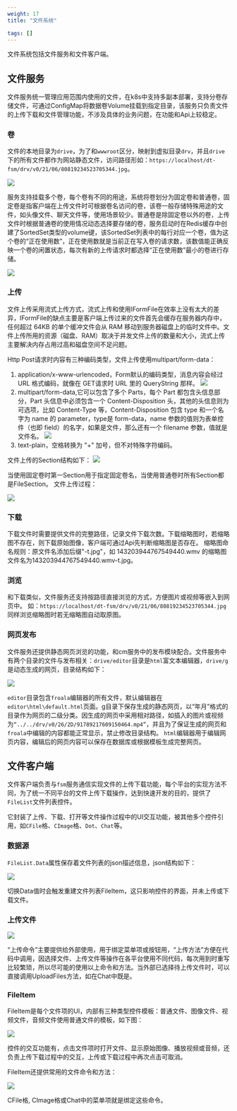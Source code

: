 ```yaml
---
weight: 17
title: "文件系统"

tags: []
---
```


文件系统包括文件服务和文件客户端。

## 文件服务
文件服务统一管理应用范围内使用的文件，在k8s中支持多副本部署，支持分卷存储文件，可通过ConfigMap将数据卷Volume挂载到指定目录，该服务只负责文件的上传下载和文件管理功能，不涉及具体的业务问题，在功能和Api上较稳定。

### 卷
文件的本地目录为`drive`，为了和`wwwroot`区分，映射到虚拟目录`drv`，并且`drive`下的所有文件都作为网站静态文件，访问路径形如：`https://localhost/dt-fsm/drv/v0/21/06/80819234523705344.jpg`。

![](1.png)

服务支持挂载多个卷，每个卷有不同的用途，系统将卷划分为固定卷和普通卷，固定卷是指客户端在上传文件时可根据卷名访问的卷，该卷一般存储特殊用途的文件，如头像文件、聊天文件等，使用场景较少。普通卷是除固定卷以外的卷，上传文件时根据普通卷的使用情况动态选择要存储的卷，服务启动时在Redis缓存中创建了SortedSet类型的volume键，该SortedSet列表中的每行对应一个卷，值为这个卷的“正在使用数”，正在使用数就是当前正在写入卷的请求数，该数值能正确反映一个卷的闲置状态，每次有新的上传请求时都选择“正在使用数”最小的卷进行存储。

![](2.png)

### 上传
文件上传采用流式上传方式，流式上传和使用IFormFile在效率上没有太大的差异，IFormFile的缺点主要是客户端上传过来的文件首先会缓存在服务器内存中，任何超过 64KB 的单个缓冲文件会从 RAM 移动到服务器磁盘上的临时文件中。文件上传所用的资源（磁盘、RAM）取决于并发文件上传的数量和大小，流式上传主要解决内存占用过高和磁盘空间不足问题。

Http Post请求时内容有三种编码类型，文件上传使用multipart/form-data：

1. application/x-www-urlencoded，Form默认的编码类型，消息内容会经过 URL 格式编码，就像在 GET请求时 URL 里的 QueryString 那样。
![](3.png)
1. multipart/form-data,它可以包含了多个 Parts，每个 Part 都包含头信息部分，Part 头信息中必须包含一个 Content-Disposition 头，其他的头信息则为可选项，比如 Content-Type 等，Content-Disposition 包含 type 和一个名字为 name 的 parameter，type是 form-data，name 参数的值则为表单控件（也即 field）的名字，如果是文件，那么还有一个 filename 参数，值就是文件名。
![](4.png)
1. text-plain，空格转换为 "+" 加号，但不对特殊字符编码。

文件上传的Section结构如下：
![](5.png)

当使用固定卷时第一Section用于指定固定卷名，当使用普通卷时所有Section都是FileSection。
文件上传过程：

![](6.png)


### 下载
下载文件时需要提供文件的完整路径，记录文件下载次数。下载缩略图时，若缩略图不存在，则下载原始图像，客户端可通过Api先判断缩略图是否存在。
缩略图命名规则：原文件名添加后缀"-t.jpg"，如 143203944767549440.wmv 的缩略图文件名为143203944767549440.wmv-t.jpg。

### 浏览
和下载类似，文件服务还支持按路径直接浏览的方式，方便图片或视频等嵌入到网页中。
如：`https://localhost/dt-fsm/drv/v0/21/06/80819234523705344.jpg`
同样浏览缩略图时若无缩略图自动取原图。


### 网页发布
文件服务还提供静态网页浏览的功能，和cm服务中的发布模块配合。文件服务中有两个目录的文件与发布相关：`drive/editor`目录是`html`富文本编辑器，`drive/g`是动态生成的网页，目录结构如下：

![](7.png)

`editor`目录包含`froala`编辑器的所有文件，默认编辑器在`editor\html\default.html`页面。g目录下保存生成的静态网页，以“年月”格式的目录作为网页的二级分类。因生成的网页中采用相对路径，如插入的图片或视频为`“../../drv/v0/26/2D/91789217609150464.mp4”`，并且为了保证生成的网页和`froala`中编辑的内容都能正常显示，禁止修改目录结构。
`html`编辑器用于编辑网页内容，编辑后的网页内容可以保存在数据库或根据模板生成完整网页。


## 文件客户端
文件客户端负责与`fsm`服务通信实现文件的上传下载功能，每个平台的实现方法不同，为了统一不同平台的文件上传下载操作，达到快速开发的目的，提供了`FileList`文件列表控件。

它封装了上传、下载、打开等文件操作过程中的UI交互功能，被其他多个控件引用，如`CFile`格、`CImage`格、`Dot`、`Chat`等。

### 数据源
`FileList.Data`属性保存着文件列表的json描述信息，json结构如下：

![](8.png)

切换Data值时会触发重建文件列表FileItem，这只影响控件的界面，并未上传或下载文件。

### 上传文件
![](9.png)

“上传命令”主要提供给外部使用，用于绑定菜单项或按钮用，“上传方法”方便在代码中调用，因选择文件、上传文件等操作在各平台使用不同代码，每次用到时重写比较繁琐，所以尽可能的使用以上命令和方法。当外部已选择待上传文件时，可以直接调用UploadFiles方法，如在Chat中既是。

### FileItem
FileItem是每个文件项的UI，内部有三种类型控件模板：普通文件、图像文件、视频文件，音频文件使用普通文件的模板，如下图：

![](10.png)

控件的交互功能有，点击文件项时打开文件、显示原始图像、播放视频或音频，还负责上传下载过程中的交互，上传或下载过程中再次点击可取消。

FileItem还提供常用的文件命令和方法：

![](11.png)

CFile格, CImage格或Chat中的菜单项就是绑定这些命令。

